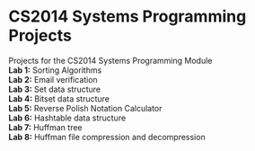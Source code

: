 # CS2014 Systems Programming Projects
Projects for the CS2014 Systems Programming Module  
**Lab 1:** Sorting Algorithms  
**Lab 2:** Email verification  
**Lab 3:** Set data structure  
**Lab 4:** Bitset data structure  
**Lab 5:** Reverse Polish Notation Calculator  
**Lab 6:** Hashtable data structure  
**Lab 7:** Huffman tree  
**Lab 8:** Huffman file compression and decompression
